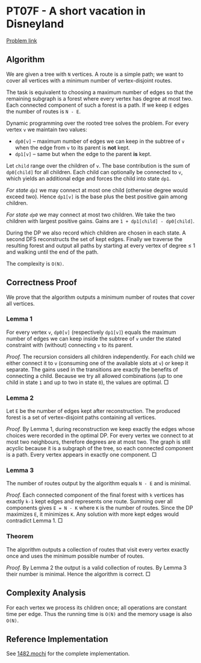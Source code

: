 # PT07F - A short vacation in Disneyland

[Problem link](https://www.spoj.com/problems/PT07F/)

## Algorithm

We are given a tree with `N` vertices. A route is a simple path; we want to cover all
vertices with a minimum number of vertex-disjoint routes.

The task is equivalent to choosing a maximum number of edges so that the remaining
subgraph is a forest where every vertex has degree at most two. Each connected
component of such a forest is a path. If we keep `E` edges the number of routes is
`N - E`.

Dynamic programming over the rooted tree solves the problem.
For every vertex `v` we maintain two values:

* `dp0[v]` – maximum number of edges we can keep in the subtree of `v` when the edge
  from `v` to its parent is **not** kept.
* `dp1[v]` – same but when the edge to the parent **is** kept.

Let `child` range over the children of `v`.
The base contribution is the sum of `dp0[child]` for all children.  Each child can
optionally be connected to `v`, which yields an additional edge and forces the child
into state `dp1`.

*For state `dp1`* we may connect at most one child (otherwise degree would exceed two).
Hence `dp1[v]` is the base plus the best positive gain among children.

*For state `dp0`* we may connect at most two children.  We take the two children with
largest positive gains.  Gains are `1 + dp1[child] - dp0[child]`.

During the DP we also record which children are chosen in each state.  A second DFS
reconstructs the set of kept edges.  Finally we traverse the resulting forest and output
all paths by starting at every vertex of degree ≤ 1 and walking until the end of the path.

The complexity is `O(N)`.

## Correctness Proof

We prove that the algorithm outputs a minimum number of routes that cover all vertices.

### Lemma 1
For every vertex `v`, `dp0[v]` (respectively `dp1[v]`) equals the maximum number of
edges we can keep inside the subtree of `v` under the stated constraint with (without)
connecting `v` to its parent.

*Proof.* The recursion considers all children independently.  For each child we either
connect it to `v` (consuming one of the available slots at `v`) or keep it separate.
The gains used in the transitions are exactly the benefits of connecting a child.
Because we try all allowed combinations (up to one child in state `1` and up to two in
state `0`), the values are optimal.  □

### Lemma 2
Let `E` be the number of edges kept after reconstruction.  The produced forest is a set
of vertex-disjoint paths containing all vertices.

*Proof.*  By Lemma&nbsp;1, during reconstruction we keep exactly the edges whose choices were
recorded in the optimal DP.  For every vertex we connect to at most two neighbours,
therefore degrees are at most two.  The graph is still acyclic because it is a subgraph
of the tree, so each connected component is a path.  Every vertex appears in exactly one
component.  □

### Lemma 3
The number of routes output by the algorithm equals `N - E` and is minimal.

*Proof.*  Each connected component of the final forest with `k` vertices has exactly
`k-1` kept edges and represents one route.  Summing over all components gives `E = N - K`
where `K` is the number of routes.  Since the DP maximizes `E`, it minimizes `K`.
Any solution with more kept edges would contradict Lemma&nbsp;1.  □

### Theorem
The algorithm outputs a collection of routes that visit every vertex exactly once and
uses the minimum possible number of routes.

*Proof.*  By Lemma&nbsp;2 the output is a valid collection of routes.  By Lemma&nbsp;3 their
number is minimal.  Hence the algorithm is correct.  □

## Complexity Analysis

For each vertex we process its children once; all operations are constant time per edge.
Thus the running time is `O(N)` and the memory usage is also `O(N)`.

## Reference Implementation

See [1482.mochi](../../human/x/mochi/1482.mochi) for the complete implementation.
